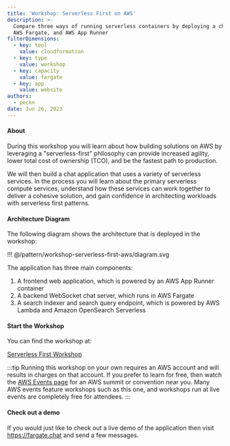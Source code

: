 ```yaml
---
title: 'Workshop: Serverless First on AWS'
description: >-
  Compare three ways of running serverless containers by deploying a chat application that uses AWS Lambda,
  AWS Fargate, and AWS App Runner
filterDimensions:
  - key: tool
    value: cloudformation
  - key: type
    value: workshop
  - key: capacity
    value: fargate
  - key: app
    value: website
authors:
  - peckn
date: Jun 26, 2023
---
```


#### About

During this workshop you will learn about how building solutions on AWS by leveraging a "serverless-first" philosophy can provide increased agility, lower total cost of ownership (TCO), and be the fastest path to production.

We will then build a chat application that uses a variety of serverless services. In the process you will learn about the primary serverless compute services, understand how these services can work together to deliver a cohesive solution, and gain confidence in architecting workloads with serverless first patterns.

#### Architecture Diagram

The following diagram shows the architecture that is deployed in the workshop:

!!! @/pattern/workshop-serverless-first-aws/diagram.svg

The application has three main components:

1. A frontend web application, which is powered by an AWS App Runner container
2. A backend WebSocket chat server, which runs in AWS Fargate
3. A search indexer and search query endpoint, which is powered by AWS Lambda and Amazon OpenSearch Serverless

#### Start the Workshop

You can find the workshop at:

<a class='btn btn-primary' href='https://catalog.workshops.aws/serverless-first/en-US/010-introduction/1-serverless'>Serverless First Workshop</a>

:::tip
Running this workshop on your own requires an AWS account and will results in charges on that account.
If you prefer to learn for free, then watch the [AWS Events page](https://aws.amazon.com/events/) for an AWS summit or convention near you. Many AWS events feature workshops such as this one, and workshops run at live events are completely free for attendees.
:::

#### Check out a demo

If you would just like to check out a live demo of the application then visit https://fargate.chat and send a few messages.
